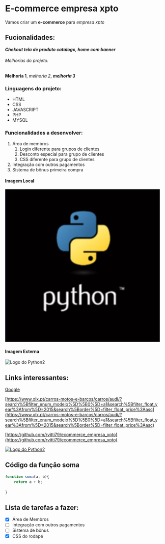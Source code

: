 # E-commerce empresa xpto

Vamos criar um **e-commerce** para *empresa xpto*


## Fucionalidades:

**_Chekout tela de produto catalogo, home com banner_**

###### Melhorias do projeto:

__Melhoria 1__,  _melhoria 2_, __*melhoria 3*__

### Linguagens do projeto:

* HTML
* CSS
* JAVASCRIPT
* PHP
* MYSQL

 ### Funcionalidades a desenvolver:

 1. Área de membros
    1. Login diferente para grupos de clientes
    2. Desconto especial para grupo de clientes
    3. CSS diferente para grupo de clientes
 2. Integração com outros pagamentos
 3. Sistema de bônus primeira compra 

 #### Imagem Local
  ![Logo Python](img/py.JPG)


  #### Imagem Externa
  ![Logo do Python2](https://www.tshirtgeek.com.br/wp-content/uploads/2021/03/com001.jpg)

  
## Links interessantes:

[Google](https://www.google.com)

[https://www.olx.pt/carros-motos-e-barcos/carros/audi/?search%5Bfilter_enum_modelo%5D%5B0%5D=a1&search%5Bfilter_float_year%3Afrom%5D=2015&search%5Border%5D=filter_float_price%3Aasc](https://www.olx.pt/carros-motos-e-barcos/carros/audi/?search%5Bfilter_enum_modelo%5D%5B0%5D=a1&search%5Bfilter_float_year%3Afrom%5D=2015&search%5Border%5D=filter_float_price%3Aasc)

[https://github.com/rvitti79/ecommerce_empresa_xpto](https://github.com/rvitti79/ecommerce_empresa_xpto)

[![Logo do Python2](https://www.tshirtgeek.com.br/wp-content/uploads/2021/03/com001.jpg)](https://www.python.org/)


## Código da função soma
```javascript
function soma(a, b){
    return a + b;

}
```

## Lista de tarefas a fazer:

- [x] Área de Membros
- [ ] Integração com outros pagamentos
- [ ] Sistema de bônus
- [x] CSS do rodapé